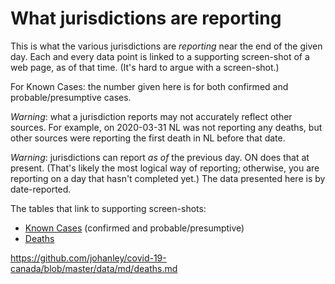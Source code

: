 # What jurisdictions are reporting

This is what the various jurisdictions are *reporting* near the end of the given day.
Each and every data point is linked to a supporting screen-shot of a web page, as of that time.
(It's hard to argue with a screen-shot.)

For Known Cases: the number given here is for both confirmed and probable/presumptive cases.

*Warning*: what a jurisdiction reports may not accurately reflect other sources.
For example, on 2020-03-31 NL was not reporting any deaths, but other sources were reporting the first death in NL before that date.

*Warning*: jurisdictions can report *as of* the previous day. ON does that at present. 
(That's likely the most logical way of reporting; otherwise, you are reporting on a day that hasn't completed yet.)
The data presented here is by date-reported.

The tables that link to supporting screen-shots:

* [Known Cases](https://github.com/johanley/covid-19-canada/blob/master/data/md/known-cases.md) (confirmed and probable/presumptive)
* [Deaths](https://github.com/johanley/covid-19-canada/blob/master/data/md/deaths.md)


https://github.com/johanley/covid-19-canada/blob/master/data/md/deaths.md

